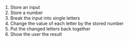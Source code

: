 1. Store an input
2. Store a number
3. Break the input into single letters
4. Change the value of each letter by the stored number
5. Put the changed letters back together
6. Show the user the result
